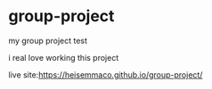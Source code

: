 # group-project
my group project test

i real love working this project

live site:https://heisemmaco.github.io/group-project/
